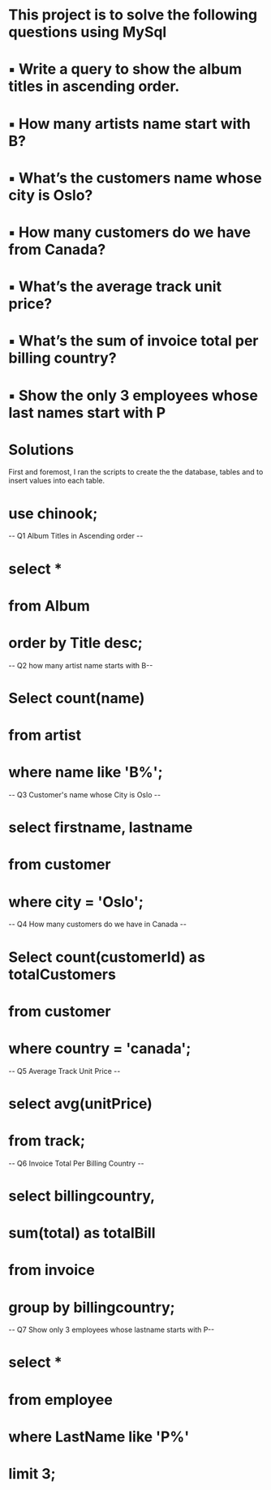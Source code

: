 # This project is to solve the following questions using MySql

# ▪ Write a query to show the album titles in ascending order.
# ▪ How many artists name start with B?
# ▪ What’s the customers name whose city is Oslo?
# ▪ How many customers do we have from Canada?
# ▪ What’s the average track unit price?
# ▪ What’s the sum of invoice total per billing country?
# ▪ Show the only 3 employees whose last names start with P

# Solutions
First and foremost, I ran the scripts to create the the database, tables and to insert values into each table.

#
# use chinook;

 -- Q1 Album Titles in Ascending order --
# select * 
# from Album 
# order by Title desc;

 -- Q2 how many artist name starts with B--
# Select count(name) 
# from artist 
# where name like 'B%';

 -- Q3 Customer's name whose City is Oslo --
# select firstname, lastname 
# from customer
# where city = 'Oslo';

-- Q4 How many customers do we have in Canada --
# Select count(customerId) as totalCustomers
# from customer
# where country = 'canada';

-- Q5 Average Track Unit Price --

# select avg(unitPrice) 
# from track;

 -- Q6 Invoice Total Per Billing Country --

# select billingcountry, 
# sum(total) as totalBill
# from invoice 
# group by billingcountry;

 -- Q7 Show only 3 employees whose lastname starts with P--

# select * 
# from employee 
# where LastName like 'P%'
# limit 3;
